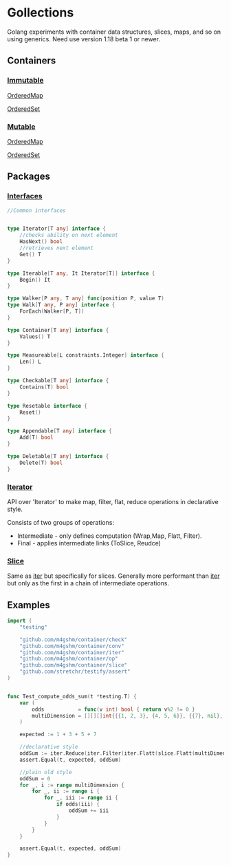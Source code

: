 # Gollections

Golang experiments with container data structures, slices, maps, and so on using generics.
Need use version 1.18 beta 1 or newer.

## Containers

### [Immutable](./immutable/api.go)


[OrderedMap](./immutable/map.go)

[OrderedSet](./immutable/set.go)


### [Mutable](./mutable/api.go)

[OrderedMap](./mutable/map.go)

[OrderedSet](./mutable/set.go)


## Packages
### [Interfaces](./typ/iface.go)
```go
//Common interfaces


type Iterator[T any] interface {
	//checks ability on next element
	HasNext() bool
	//retrieves next element
	Get() T
}

type Iterable[T any, It Iterator[T]] interface {
	Begin() It
}

type Walker[P any, T any] func(position P, value T)
type Walk[T any, P any] interface {
	ForEach(Walker[P, T])
}

type Container[T any] interface {
	Values() T
}

type Measureable[L constraints.Integer] interface {
	Len() L
}

type Checkable[T any] interface {
	Contains(T) bool
}

type Resetable interface {
	Reset()
}

type Appendable[T any] interface {
	Add(T) bool
}

type Deletable[T any] interface {
	Delete(T) bool
}
```

### [Iterator](./iter/)
API over 'Iterator' to make map, filter, flat, reduce operations in declarative style. 

Consists of two groups of operations:
 * Intermediate - only defines computation (Wrap,Map, Flatt, Filter).
 * Final - applies intermediate links (ToSlice, Reudce)
  

### [Slice](./slice/)
Same as [iter](./iter/) but specifically for slices. Generally more performant than [iter](./iter/) but only as the first in a chain of intermediate operations.



## Examples
```go
import (
	"testing"

	"github.com/m4gshm/container/check"
	"github.com/m4gshm/container/conv"
	"github.com/m4gshm/container/iter"
	"github.com/m4gshm/container/op"
	"github.com/m4gshm/container/slice"
	"github.com/stretchr/testify/assert"
)


func Test_compute_odds_sum(t *testing.T) {
	var (
		odds           = func(v int) bool { return v%2 != 0 }
		multiDimension = [][][]int{{{1, 2, 3}, {4, 5, 6}}, {{7}, nil}, nil}
	)

	expected := 1 + 3 + 5 + 7

    //declarative style
	oddSum := iter.Reduce(iter.Filter(iter.Flatt(slice.Flatt(multiDimension, conv.To[[][]int]), conv.To[[]int]), odds), op.Sum[int])
	assert.Equal(t, expected, oddSum)

	//plain old style
	oddSum = 0
	for _, i := range multiDimension {
		for _, ii := range i {
			for _, iii := range ii {
				if odds(iii) {
					oddSum += iii
				}
			}
		}
	}

	assert.Equal(t, expected, oddSum)
}
```